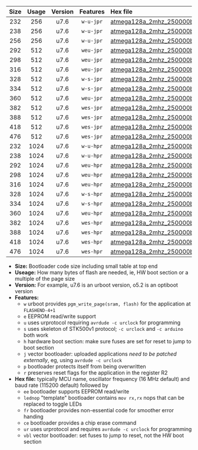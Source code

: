 |Size|Usage|Version|Features|Hex file|
|:-:|:-:|:-:|:-:|:--|
|232|256|u7.6|`w-u-jpr`|[atmega128a_2mhz_250000bps_ur_vbl.hex](https://raw.githubusercontent.com/stefanrueger/urboot/main/atmega128a_2mhz_250000bps_ur_vbl.hex)|
|238|256|u7.6|`w-u-jpr`|[atmega128a_2mhz_250000bps_lednop_ur_vbl.hex](https://raw.githubusercontent.com/stefanrueger/urboot/main/atmega128a_2mhz_250000bps_lednop_ur_vbl.hex)|
|256|256|u7.6|`w-u-jpr`|[atmega128a_2mhz_250000bps_lednop_fr_ur_vbl.hex](https://raw.githubusercontent.com/stefanrueger/urboot/main/atmega128a_2mhz_250000bps_lednop_fr_ur_vbl.hex)|
|292|512|u7.6|`weu-jpr`|[atmega128a_2mhz_250000bps_ee_ur_vbl.hex](https://raw.githubusercontent.com/stefanrueger/urboot/main/atmega128a_2mhz_250000bps_ee_ur_vbl.hex)|
|298|512|u7.6|`weu-jpr`|[atmega128a_2mhz_250000bps_ee_lednop_ur_vbl.hex](https://raw.githubusercontent.com/stefanrueger/urboot/main/atmega128a_2mhz_250000bps_ee_lednop_ur_vbl.hex)|
|316|512|u7.6|`weu-jpr`|[atmega128a_2mhz_250000bps_ee_lednop_fr_ur_vbl.hex](https://raw.githubusercontent.com/stefanrueger/urboot/main/atmega128a_2mhz_250000bps_ee_lednop_fr_ur_vbl.hex)|
|328|512|u7.6|`w-s-jpr`|[atmega128a_2mhz_250000bps_vbl.hex](https://raw.githubusercontent.com/stefanrueger/urboot/main/atmega128a_2mhz_250000bps_vbl.hex)|
|334|512|u7.6|`w-s-jpr`|[atmega128a_2mhz_250000bps_lednop_vbl.hex](https://raw.githubusercontent.com/stefanrueger/urboot/main/atmega128a_2mhz_250000bps_lednop_vbl.hex)|
|360|512|u7.6|`weu-jpr`|[atmega128a_2mhz_250000bps_ee_lednop_fr_ce_ur_vbl.hex](https://raw.githubusercontent.com/stefanrueger/urboot/main/atmega128a_2mhz_250000bps_ee_lednop_fr_ce_ur_vbl.hex)|
|382|512|u7.6|`wes-jpr`|[atmega128a_2mhz_250000bps_ee_vbl.hex](https://raw.githubusercontent.com/stefanrueger/urboot/main/atmega128a_2mhz_250000bps_ee_vbl.hex)|
|388|512|u7.6|`wes-jpr`|[atmega128a_2mhz_250000bps_ee_lednop_vbl.hex](https://raw.githubusercontent.com/stefanrueger/urboot/main/atmega128a_2mhz_250000bps_ee_lednop_vbl.hex)|
|418|512|u7.6|`wes-jpr`|[atmega128a_2mhz_250000bps_ee_lednop_fr_vbl.hex](https://raw.githubusercontent.com/stefanrueger/urboot/main/atmega128a_2mhz_250000bps_ee_lednop_fr_vbl.hex)|
|476|512|u7.6|`wes-jpr`|[atmega128a_2mhz_250000bps_ee_lednop_fr_ce_vbl.hex](https://raw.githubusercontent.com/stefanrueger/urboot/main/atmega128a_2mhz_250000bps_ee_lednop_fr_ce_vbl.hex)|
|232|1024|u7.6|`w-u-hpr`|[atmega128a_2mhz_250000bps_ur.hex](https://raw.githubusercontent.com/stefanrueger/urboot/main/atmega128a_2mhz_250000bps_ur.hex)|
|238|1024|u7.6|`w-u-hpr`|[atmega128a_2mhz_250000bps_lednop_ur.hex](https://raw.githubusercontent.com/stefanrueger/urboot/main/atmega128a_2mhz_250000bps_lednop_ur.hex)|
|292|1024|u7.6|`weu-hpr`|[atmega128a_2mhz_250000bps_ee_ur.hex](https://raw.githubusercontent.com/stefanrueger/urboot/main/atmega128a_2mhz_250000bps_ee_ur.hex)|
|298|1024|u7.6|`weu-hpr`|[atmega128a_2mhz_250000bps_ee_lednop_ur.hex](https://raw.githubusercontent.com/stefanrueger/urboot/main/atmega128a_2mhz_250000bps_ee_lednop_ur.hex)|
|316|1024|u7.6|`weu-hpr`|[atmega128a_2mhz_250000bps_ee_lednop_fr_ur.hex](https://raw.githubusercontent.com/stefanrueger/urboot/main/atmega128a_2mhz_250000bps_ee_lednop_fr_ur.hex)|
|328|1024|u7.6|`w-s-hpr`|[atmega128a_2mhz_250000bps.hex](https://raw.githubusercontent.com/stefanrueger/urboot/main/atmega128a_2mhz_250000bps.hex)|
|334|1024|u7.6|`w-s-hpr`|[atmega128a_2mhz_250000bps_lednop.hex](https://raw.githubusercontent.com/stefanrueger/urboot/main/atmega128a_2mhz_250000bps_lednop.hex)|
|360|1024|u7.6|`weu-hpr`|[atmega128a_2mhz_250000bps_ee_lednop_fr_ce_ur.hex](https://raw.githubusercontent.com/stefanrueger/urboot/main/atmega128a_2mhz_250000bps_ee_lednop_fr_ce_ur.hex)|
|382|1024|u7.6|`wes-hpr`|[atmega128a_2mhz_250000bps_ee.hex](https://raw.githubusercontent.com/stefanrueger/urboot/main/atmega128a_2mhz_250000bps_ee.hex)|
|388|1024|u7.6|`wes-hpr`|[atmega128a_2mhz_250000bps_ee_lednop.hex](https://raw.githubusercontent.com/stefanrueger/urboot/main/atmega128a_2mhz_250000bps_ee_lednop.hex)|
|418|1024|u7.6|`wes-hpr`|[atmega128a_2mhz_250000bps_ee_lednop_fr.hex](https://raw.githubusercontent.com/stefanrueger/urboot/main/atmega128a_2mhz_250000bps_ee_lednop_fr.hex)|
|476|1024|u7.6|`wes-hpr`|[atmega128a_2mhz_250000bps_ee_lednop_fr_ce.hex](https://raw.githubusercontent.com/stefanrueger/urboot/main/atmega128a_2mhz_250000bps_ee_lednop_fr_ce.hex)|

- **Size:** Bootloader code size including small table at top end
- **Useage:** How many bytes of flash are needed, ie, HW boot section or a multiple of the page size
- **Version:** For example, u7.6 is an urboot version, o5.2 is an optiboot version
- **Features:**
  + `w` urboot provides `pgm_write_page(sram, flash)` for the application at `FLASHEND-4+1`
  + `e` EEPROM read/write support
  + `u` uses urprotocol requiring `avrdude -c urclock` for programming
  + `s` uses skeleton of STK500v1 protocol; `-c urclock` and `-c arduino` both work
  + `h` hardware boot section: make sure fuses are set for reset to jump to boot section
  + `j` vector bootloader: uploaded applications *need to be patched externally*, eg, using `avrdude -c urclock`
  + `p` bootloader protects itself from being overwritten
  + `r` preserves reset flags for the application in the register R2
- **Hex file:** typically MCU name, oscillator frequency (16 MHz default) and baud rate (115200 default) followed by
  + `ee` bootloader supports EEPROM read/write
  + `lednop` "template" bootloader contains `mov rx,rx` nops that can be replaced to toggle LEDs
  + `fr` bootloader provides non-essential code for smoother error handing
  + `ce` bootloader provides a chip erase command
  + `ur` uses urprotocol and requires `avrdude -c urclock` for programming
  + `vbl` vector bootloader: set fuses to jump to reset, not the HW boot section
